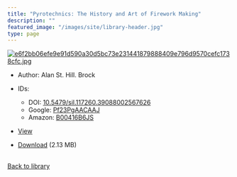 ```yaml
---
title: "Pyrotechnics: The History and Art of Firework Making"
description: ""
featured_image: "/images/site/library-header.jpg"
type: page
---
```


<a href="" target="_blank">![e6f2bb06efe9e91d590a30d5bc73e231441879888409e796d9570cefc1738cfc.jpg](/images/library/e6f2bb06efe9e91d590a30d5bc73e231441879888409e796d9570cefc1738cfc.jpg)</a>
* Author: Alan St. Hill. Brock
* IDs:
  * DOI: <a href="https://dx.doi.org/10.5479/sil.117260.39088002567626" target="_blank">10.5479/sil.117260.39088002567626</a>
  * Google: <a href="https://books.google.com/books?id=Pf23PgAACAAJ" target="_blank">Pf23PgAACAAJ</a>
  * Amazon: <a href="https://www.amazon.com/dp/B00416B6JS" target="_blank">B00416B6JS</a>
* <a href="" target="_blank">View</a>

* [Download]() (2.13 MB)

<br />[Back to library](/library/)
